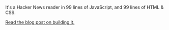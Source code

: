 It's a Hacker News reader in 99 lines of JavaScript, and 99 lines of HTML & CSS.

[Read the blog post on building it.](https://elliotec.com/a-hacker-news-reader-for-no-reason)
